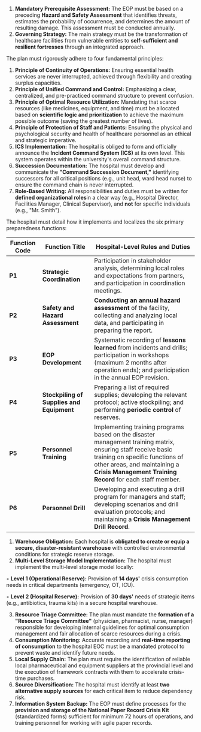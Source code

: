 1. **Mandatory Prerequisite Assessment:** The EOP must be based on a preceding **Hazard and Safety Assessment** that identifies threats, estimates the probability of occurrence, and determines the amount of resulting damage. This assessment must be conducted annually.
2. **Governing Strategy:** The main strategy must be the transformation of healthcare facilities from vulnerable entities to **self-sufficient and resilient fortresses** through an integrated approach.

The plan must rigorously adhere to four fundamental principles:

1. **Principle of Continuity of Operations:** Ensuring essential health services are never interrupted, achieved through flexibility and creating surplus capacities.
2. **Principle of Unified Command and Control:** Emphasizing a clear, centralized, and pre-practiced command structure to prevent confusion.
3. **Principle of Optimal Resource Utilization:** Mandating that scarce resources (like medicines, equipment, and time) must be allocated based on **scientific logic and prioritization** to achieve the maximum possible outcome (saving the greatest number of lives).
4. **Principle of Protection of Staff and Patients:** Ensuring the physical and psychological security and health of healthcare personnel as an ethical and strategic imperative.
5. **ICS Implementation:** The hospital is obliged to form and officially announce the **Incident Command System (ICS)** at its own level. This system operates within the university's overall command structure.
6. **Succession Documentation:** The hospital must develop and communicate the **"Command Succession Document,"** identifying successors for all critical positions (e.g., unit head, ward head nurse) to ensure the command chain is never interrupted.
7. **Role-Based Writing:** All responsibilities and duties must be written for **defined organizational roles**in a clear way (e.g., Hospital Director, Facilities Manager, Clinical Supervisor), and **not** for specific individuals (e.g., "Mr. Smith").

The hospital must detail how it implements and localizes the six primary preparedness functions:

| Function Code | Function Title                            | Hospital-Level Rules and Duties                              |
| ------------- | ----------------------------------------- | ------------------------------------------------------------ |
| **P1**        | **Strategic Coordination**                | Participation in stakeholder analysis, determining local roles and expectations from partners, and participation in coordination meetings. |
| **P2**        | **Safety and Hazard Assessment**          | **Conducting an annual hazard assessment** of the facility, collecting and analyzing local data, and participating in preparing the report. |
| **P3**        | **EOP Development**                       | Systematic recording of **lessons learned** from incidents and drills; participation in workshops (maximum 2 months after operation ends); and participation in the annual EOP revision. |
| **P4**        | **Stockpiling of Supplies and Equipment** | Preparing a list of required supplies; developing the relevant protocol; active stockpiling; and performing **periodic control** of reserves. |
| **P5**        | **Personnel Training**                    | Implementing training programs based on the disaster management training matrix, ensuring staff receive basic training on specific functions of other areas, and maintaining a **Crisis Management Training Record** for each staff member. |
| **P6**        | **Personnel Drill**                       | Developing and executing a drill program for managers and staff; developing scenarios and drill evaluation protocols; and maintaining a **Crisis Management Drill Record**. |



1. **Warehouse Obligation:** Each hospital is **obligated to create or equip a secure, disaster-resistant warehouse** with controlled environmental conditions for strategic reserve storage.
2. **Multi-Level Storage Model Implementation:** The hospital must implement the multi-level storage model locally:

  ◦ **Level 1 (Operational Reserve):** Provision of **14 days'** crisis consumption needs in critical departments (emergency, OT, ICU).

  ◦ **Level 2 (Hospital Reserve):** Provision of **30 days'** needs of strategic items (e.g., antibiotics, trauma kits) in a secure hospital warehouse.

3. **Resource Triage Committee:** The plan must mandate the **formation of a "Resource Triage Committee"** (physician, pharmacist, nurse, manager) responsible for developing internal guidelines for optimal consumption management and fair allocation of scarce resources during a crisis.
4. **Consumption Monitoring:** Accurate recording and **real-time reporting of consumption** to the hospital EOC must be a mandated protocol to prevent waste and identify future needs.
5. **Local Supply Chain:** The plan must require the identification of reliable local pharmaceutical and equipment suppliers at the provincial level and the execution of framework contracts with them to accelerate crisis-time purchases.
6. **Source Diversification:** The hospital must identify at least **two alternative supply sources** for each critical item to reduce dependency risk.
7. **Information System Backup:** The EOP must define processes for the **provision and storage of the National Paper Record Crisis Kit** (standardized forms) sufficient for minimum 72 hours of operations, and training personnel for working with agile paper records.
